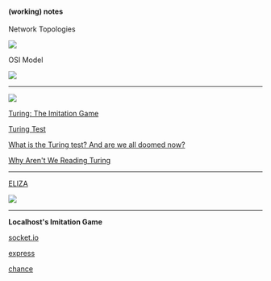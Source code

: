 #### (working) notes

Network Topologies

![](https://upload.wikimedia.org/wikipedia/commons/thumb/9/97/NetworkTopologies.svg/500px-NetworkTopologies.svg.png)

OSI Model

![](http://www.tech-faq.com/wp-content/uploads/2009/01/osimodel.png)

----

![](https://i.guim.co.uk/img/static/sys-images/Guardian/Pix/pictures/2014/6/9/1402307201704/fed813cd-ab54-4b31-9a61-272b5d5f9be5-2060x1236.jpeg?w=620&q=55&auto=format&usm=12&fit=max&s=330d258edd888803691aa02c357e40d7)

[Turing: The Imitation Game](http://www.loebner.net/Prizef/TuringArticle.html)

[Turing Test](http://plato.stanford.edu/entries/turing-test/)

[What is the Turing test? And are we all doomed now?](https://www.theguardian.com/technology/2014/jun/09/what-is-the-alan-turing-test)

[Why Aren't We Reading Turing](http://furtherfield.org/features/articles/why-arent-we-reading-turing)

----

[ELIZA](https://en.wikipedia.org/wiki/ELIZA)

![](https://www.planet-source-code.com/upload_PSC/screenshots/PIC20021211110167299.gif)

----

__Localhost's Imitation Game__

[socket.io](http://socket.io)

[express](http://expressjs.com)

[chance](http://chancejs.com)

